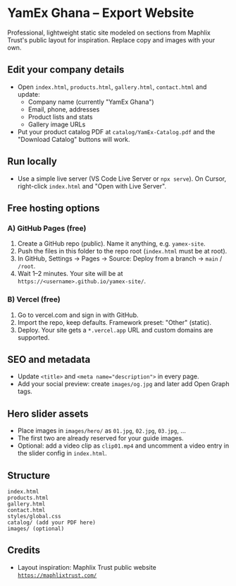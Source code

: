 # YamEx Ghana – Export Website

Professional, lightweight static site modeled on sections from Maphlix Trust's public layout for inspiration. Replace copy and images with your own.

## Edit your company details

- Open `index.html`, `products.html`, `gallery.html`, `contact.html` and update:
  - Company name (currently "YamEx Ghana")
  - Email, phone, addresses
  - Product lists and stats
  - Gallery image URLs
- Put your product catalog PDF at `catalog/YamEx-Catalog.pdf` and the "Download Catalog" buttons will work.

## Run locally

- Use a simple live server (VS Code Live Server or `npx serve`). On Cursor, right-click `index.html` and "Open with Live Server".

## Free hosting options

### A) GitHub Pages (free)
1. Create a GitHub repo (public). Name it anything, e.g. `yamex-site`.
2. Push the files in this folder to the repo root (`index.html` must be at root).
3. In GitHub, Settings → Pages → Source: Deploy from a branch → `main` / `/root`.
4. Wait 1–2 minutes. Your site will be at `https://<username>.github.io/yamex-site/`.

### B) Vercel (free)
1. Go to vercel.com and sign in with GitHub.
2. Import the repo, keep defaults. Framework preset: "Other" (static).
3. Deploy. Your site gets a `*.vercel.app` URL and custom domains are supported.

## SEO and metadata
- Update `<title>` and `<meta name="description">` in every page.
- Add your social preview: create `images/og.jpg` and later add Open Graph tags.

## Hero slider assets
- Place images in `images/hero/` as `01.jpg`, `02.jpg`, `03.jpg`, ...
- The first two are already reserved for your guide images.
- Optional: add a video clip as `clip01.mp4` and uncomment a video entry in the slider config in `index.html`.

## Structure
```
index.html
products.html
gallery.html
contact.html
styles/global.css
catalog/ (add your PDF here)
images/ (optional)
```

## Credits
- Layout inspiration: Maphlix Trust public website [`https://maphlixtrust.com/`](https://maphlixtrust.com/) 